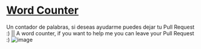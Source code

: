 # <a href="https://cuentapalabras.netlify.app">Word Counter</a>

Un contador de palabras, si deseas ayudarme puedes dejar tu Pull Request :)   ||
A word counter, if you want to help me you can leave your Pull Request :)
![image](https://github.com/Sam3810/WordCount/assets/118696492/a1ed394e-4729-4741-ac31-a4d50836bdc3)
